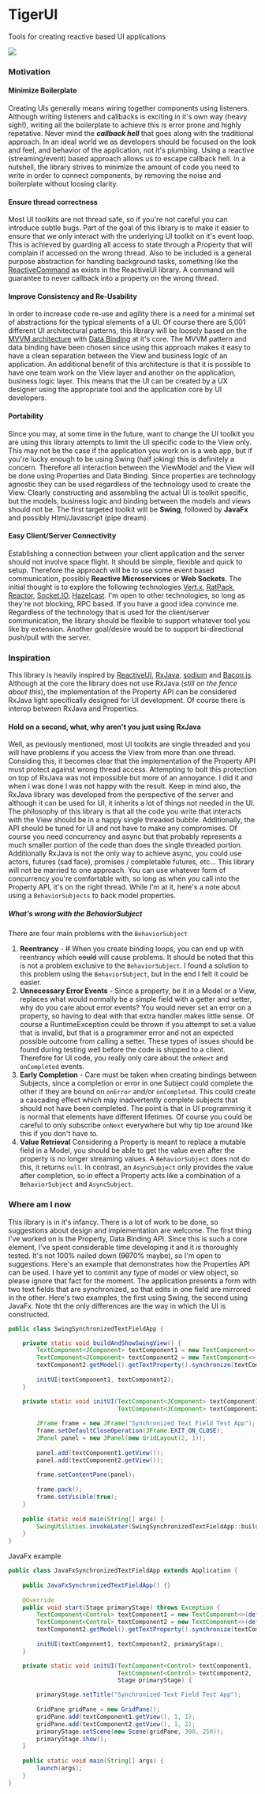 # TigerUI
Tools for creating reactive based UI applications

<a href='https://travis-ci.org/Tiger-UI/tigerui-core/builds'><img src='https://travis-ci.org/Tiger-UI/tigerui-core.svg?branch=master'></a>

### Motivation
#### Minimize Boilerplate
Creating UIs generally means wiring together components using listeners. Although writing listeners and callbacks is exciting in it's own way (heavy sigh!), writing all the boilerplate to achieve this is error prone and highly repetative. Never mind the ***callback hell*** that goes along with the traditional approach. In an ideal world we as developers should be focused on the look and feel, and behavior of the application, not it's plumbing. Using a reactive (streaming/event) based approach allows us to escape callback hell. In a nutshell, the library strives to minimize the amount of code you need to write in order to connect components, by removing the noise and boilerplate without loosing clarity.
#### Ensure thread correctness
Most UI toolkits are not thread safe, so if you're not careful you can introduce subtle bugs. Part of the goal of this library is to make it easier to ensure that we only interact with the underlying UI toolkit on it's event loop. This is achieved by guarding all access to state through a Property that will complain if accessed on the wrong thread. Also to be included is a general purpose abstraction for handling background tasks, something like the [ReactiveCommand](http://reactiveui.readthedocs.org/en/stable/basics/reactive-command/) as exists in the ReactiveUI library. A command will guarantee to never callback into a property on the wrong thread.
#### Improve Consistency and Re-Usability
In order to increase code re-use and agility there is a need for a minimal set of abstractions for the typical elements of a UI. Of course there are 5,001 different UI architectural patterns, this library will be loosely based on the [MVVM architecture](https://en.wikipedia.org/wiki/Model%E2%80%93view%E2%80%93viewmodel) with [Data Binding](https://en.wikipedia.org/wiki/Data_binding) at it's core. The MVVM pattern and data binding have been chosen since using this approach makes it easy to have a clean separation between the View and business logic of an application. An additional benefit of this architecture is that it is possible to have one team work on the View layer and another on the application, business logic layer. This means that the UI can be created by a UX designer using the appropriate tool and the application core by UI developers.
#### Portability
Since you may, at some time in the future, want to change the UI toolkit you are using this library attempts to limit the UI specific code to the View only. This may not be the case if the application you work on is a web app, but if you're lucky enough to be using Swing (half joking) this is definitely a concern. Therefore all interaction between the ViewModel and the View will be done using Properties and Data Binding. Since properties are technology agnostic they can be used regardless of the technology used to create the View. Clearly constructing and assembling the actual UI is toolkit specific, but the models, business logic and binding between the models and views should not be. The first targeted toolkit will be **Swing**, followed by **JavaFx** and possibly Html/Javascript (pipe dream).
#### Easy Client/Server Connectivity
Establishing a connection between your client application and the server should not involve space flight. It should be simple, flexible and quick to setup. Therefore the approach will be to use some event based communication, possibly **Reactive Microservices** or **Web Sockets**. The initial thought is to explore the following technologies [Vert.x](http://vertx.io/), [RatPack](https://ratpack.io/), [Reactor](http://projectreactor.io/), [Socket.IO](http://socket.io/), [Hazelcast](https://hazelcast.com/). I'm open to other technologies, so long as they're not blocking, RPC based. If you have a good idea convince me. Regardless of the technology that is used for the client/server communication, the library should be flexible to support whatever tool you like by extension. Another goal/desire would be to support bi-directional push/pull with the server.

### Inspiration
This library is heavily inspired by [ReactiveUI](http://reactiveui.net/), [RxJava](https://github.com/ReactiveX/RxJava), [sodium](https://github.com/SodiumFRP/sodium) and [Bacon.js](https://baconjs.github.io/). Although at the core the library does not use RxJava (*still on the fence about this*), the implementation of the Property API can be considered RxJava light specifically designed for UI development. Of course there is interop between RxJava and Properties.
#### Hold on a second, what, why aren't you just using RxJava
Well, as peviously mentioned, most UI toolkits are single threaded and you will have problems if you access the View from more than one thread. Considing this, it becomes clear that the implementation of the Property API must protect against wrong thread access. Attempting to bolt this protection on top of RxJava was not impossible but more of an annoyance. I did it and when I was done I was not happy with the result. Keep in mind also, the RxJava library was developed from the perspective of the server and although it can be used for UI, it inherits a lot of things not needed in the UI. The philosophy of this library is that all the code you write that interacts with the View should be in a happy single threaded bubble. Additionally, the API should be tuned for UI and not have to make any compromises. Of course you need concurrency and async but that probably represents a much smaller portion of the code than does the single threaded portion. Additionally RxJava is not the only way to achieve async, you could use actors, futures (sad face), promises / completable futures, etc... This library will not be married to one approach. You can use whatever form of concurrency you're comfortable with, so long as when you call into the Property API, it's on the right thread. While I'm at it, here's a note about using a `BehaviorSubjects` to back model properties.
##### What's wrong with the BehaviorSubject
There are four main problems with the `BehaviorSubject`

1. **Reentrancy** - ~~If~~ When you create binding loops, you can end up with reentrancy which ~~could~~ will cause problems. It should be noted that this is not a problem exclusive to the `BehaviorSubject`. I found a solution to this problem using the `BehaviorSubject`, but in the end I felt it could be easier.
2. **Unnecessary Error Events** - Since a property, be it in a Model or a View, replaces what would normally be a simple field with a getter and setter, why do you care about error events? You would never set an error on a property, so having to deal with that extra handler makes little sense. Of course a RuntimeException could be thrown if you attempt to set a value that is invalid, but that is a programmer error and not an expected possible outcome from calling a setter. These types of issues should be found during testing well before the code is shipped to a client. Therefore for UI code, you really only care about the `onNext` and `onCompleted` events.
3. **Early Completion** - Care must be taken when creating bindings between Subjects, since a completion or error in one Subject could complete the other if they are bound on `onError` and/or `onCompleted`. This could create a cascading effect which may inadvertently complete subjects that should not have been completed. The point is that in UI programming it is normal that elements have different lifetimes. Of course you could be careful to only subscribe `onNext` everywhere but why tip toe around like this if you don't have to.
4. **Value Retrieval** Considering a Property is meant to replace a mutable field in a Model, you should be able to get the value even after the property is no longer streaming values. A `BehaviorSubject` does not do this, it returns `null`. In contrast, an `AsyncSubject` only provides the value after completion, so in effect a Property acts like a combination of a `BehaviorSubject` and `AsyncSubject`.

### Where am I now
This library is in it's infancy. There is a lot of work to be done, so suggestions about design and implementation are welcome. The first thing I've worked on is the Property, Data Binding API. Since this is such a core element, I've spent considerable time developing it and it is thoroughly tested. It's not 100% nailed down (~~90~~70% maybe), so I'm open to suggestions. Here's an example that demonstrates how the Properties API can be used. I have yet to commit any type of model or view object, so please ignore that fact for the moment. The application presents a form with two text fields that are synchronized, so that edits in one field are mirrored in the other. Here's two examples, the first using Swing, the second using JavaFx. Note tht the only differences are the way in which the UI is constructed.
```java
public class SwingSynchronizedTextFieldApp {

    private static void buildAndShowSwingView() {
        TextComponent<JComponent> textComponent1 = new TextComponent<>(defaultSwingTextView(), "tacos");
        TextComponent<JComponent> textComponent2 = new TextComponent<>(defaultSwingTextView(), "");
        textComponent2.getModel().getTextProperty().synchronize(textComponent1.getModel().getTextProperty());
        
        initUI(textComponent1, textComponent2);
    }

    private static void initUI(TextComponent<JComponent> textComponent1, 
                               TextComponent<JComponent> textComponent2) {
        
        JFrame frame = new JFrame("Synchronized Text Field Test App");
        frame.setDefaultCloseOperation(JFrame.EXIT_ON_CLOSE);
        JPanel panel = new JPanel(new GridLayout(2, 1));
        
        panel.add(textComponent1.getView());
        panel.add(textComponent2.getView());
        
        frame.setContentPane(panel);
        
        frame.pack();
        frame.setVisible(true);
    }
    
    public static void main(String[] args) {
        SwingUtilities.invokeLater(SwingSynchronizedTextFieldApp::buildAndShowSwingView );
    }
}
```
JavaFx example
```java
public class JavaFxSynchronizedTextFieldApp extends Application {
    
    public JavaFxSynchronizedTextFieldApp() {}
    
    @Override
    public void start(Stage primaryStage) throws Exception {
        TextComponent<Control> textComponent1 = new TextComponent<>(defaultJavaFxTextView(), "tacos");
        TextComponent<Control> textComponent2 = new TextComponent<>(defaultJavaFxTextView(), "");
        textComponent2.getModel().getTextProperty().synchronize(textComponent1.getModel().getTextProperty());
        
        initUI(textComponent1, textComponent2, primaryStage);
    }

    private static void initUI(TextComponent<Control> textComponent1, 
                               TextComponent<Control> textComponent2,
                               Stage primaryStage) {

        primaryStage.setTitle("Synchronized Text Field Test App");
        
        GridPane gridPane = new GridPane();
        gridPane.add(textComponent1.getView(), 1, 1);
        gridPane.add(textComponent2.getView(), 1, 2);
        primaryStage.setScene(new Scene(gridPane, 300, 250));
        primaryStage.show();
    }
    
    public static void main(String[] args) {
        launch(args);
    }
}
```
